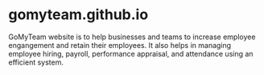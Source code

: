 # gomyteam.github.io
GoMyTeam website is to help businesses and teams to increase employee engangement and retain their employees. It also helps in managing employee hiring, payroll, performance appraisal, and attendance using an efficient system.
